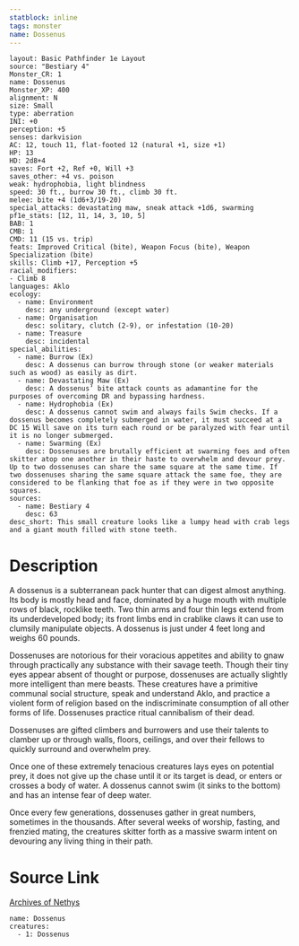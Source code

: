 ```yaml
---
statblock: inline
tags: monster
name: Dossenus
---
```

```statblock
layout: Basic Pathfinder 1e Layout
source: "Bestiary 4"
Monster_CR: 1
name: Dossenus
Monster_XP: 400
alignment: N
size: Small
type: aberration
INI: +0
perception: +5
senses: darkvision
AC: 12, touch 11, flat-footed 12 (natural +1, size +1)
HP: 13
HD: 2d8+4
saves: Fort +2, Ref +0, Will +3
saves_other: +4 vs. poison
weak: hydrophobia, light blindness
speed: 30 ft., burrow 30 ft., climb 30 ft.
melee: bite +4 (1d6+3/19-20)
special_attacks: devastating maw, sneak attack +1d6, swarming
pf1e_stats: [12, 11, 14, 3, 10, 5]
BAB: 1
CMB: 1
CMD: 11 (15 vs. trip)
feats: Improved Critical (bite), Weapon Focus (bite), Weapon Specialization (bite)
skills: Climb +17, Perception +5
racial_modifiers:
- Climb 8
languages: Aklo
ecology:
  - name: Environment
    desc: any underground (except water)
  - name: Organisation
    desc: solitary, clutch (2-9), or infestation (10-20)
  - name: Treasure
    desc: incidental
special_abilities:
  - name: Burrow (Ex)
    desc: A dossenus can burrow through stone (or weaker materials such as wood) as easily as dirt.
  - name: Devastating Maw (Ex)
    desc: A dossenus’ bite attack counts as adamantine for the purposes of overcoming DR and bypassing hardness.
  - name: Hydrophobia (Ex)
    desc: A dossenus cannot swim and always fails Swim checks. If a dossenus becomes completely submerged in water, it must succeed at a DC 15 Will save on its turn each round or be paralyzed with fear until it is no longer submerged.
  - name: Swarming (Ex)
    desc: Dossenuses are brutally efficient at swarming foes and often skitter atop one another in their haste to overwhelm and devour prey. Up to two dossenuses can share the same square at the same time. If two dossenuses sharing the same square attack the same foe, they are considered to be flanking that foe as if they were in two opposite squares.
sources:
  - name: Bestiary 4
    desc: 63
desc_short: This small creature looks like a lumpy head with crab legs and a giant mouth filled with stone teeth.
```
# Description
A dossenus is a subterranean pack hunter that can digest almost anything. Its body is mostly head and face, dominated by a huge mouth with multiple rows of black, rocklike teeth. Two thin arms and four thin legs extend from its underdeveloped body; its front limbs end in crablike claws it can use to clumsily manipulate objects. A dossenus is just under 4 feet long and weighs 60 pounds.

Dossenuses are notorious for their voracious appetites and ability to gnaw through practically any substance with their savage teeth. Though their tiny eyes appear absent of thought or purpose, dossenuses are actually slightly more intelligent than mere beasts. These creatures have a primitive communal social structure, speak and understand Aklo, and practice a violent form of religion based on the indiscriminate consumption of all other forms of life. Dossenuses practice ritual cannibalism of their dead.

Dossenuses are gifted climbers and burrowers and use their talents to clamber up or through walls, floors, ceilings, and over their fellows to quickly surround and overwhelm prey.

Once one of these extremely tenacious creatures lays eyes on potential prey, it does not give up the chase until it or its target is dead, or enters or crosses a body of water. A dossenus cannot swim (it sinks to the bottom) and has an intense fear of deep water.

Once every few generations, dossenuses gather in great numbers, sometimes in the thousands. After several weeks of worship, fasting, and frenzied mating, the creatures skitter forth as a massive swarm intent on devouring any living thing in their path.
# Source Link
[Archives of Nethys](https://aonprd.com/MonsterDisplay.aspx?ItemName=Dossenus)
```encounter-table
name: Dossenus
creatures:
  - 1: Dossenus
```
